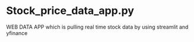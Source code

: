 # Stock_price_data_app.py
WEB DATA APP which is pulling real time stock data by using streamlit and yfinance
